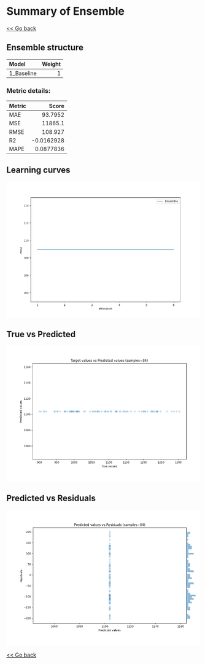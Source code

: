 # Summary of Ensemble

[<< Go back](../README.md)


## Ensemble structure
| Model      |   Weight |
|:-----------|---------:|
| 1_Baseline |        1 |

### Metric details:
| Metric   |         Score |
|:---------|--------------:|
| MAE      |    93.7952    |
| MSE      | 11865.1       |
| RMSE     |   108.927     |
| R2       |    -0.0162928 |
| MAPE     |     0.0877836 |



## Learning curves
![Learning curves](learning_curves.png)
## True vs Predicted

![True vs Predicted](true_vs_predicted.png)


## Predicted vs Residuals

![Predicted vs Residuals](predicted_vs_residuals.png)



[<< Go back](../README.md)
